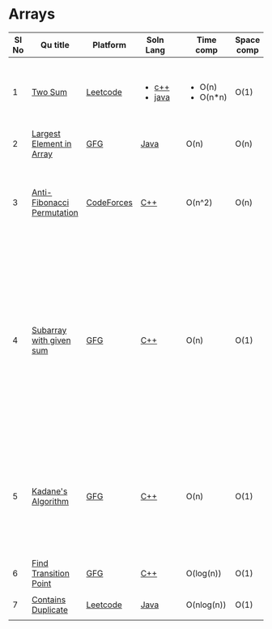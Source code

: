 # Arrays

| Sl No | Qu title | Platform                            | Soln Lang |   | Time comp | Space comp | difficulty |    | approach |
| --     | ---     |   ------                            | ---       |-- | ---       | ---        | ----       | -- | ---------|
| 1    | [Two Sum](https://leetcode.com/problems/two-sum)       | [Leetcode](https://github.com/C-a-thing/Code-Insight/blob/main/Leetcode/leetcodeQuestions.md) | <ul><li>[c++](https://github.com/Rikhldr0267/Code-Insight/blob/main/Leetcode/Arrays/C%2B%2B/two%20sum.cpp)</li><li>[java](https://github.com/Rikhldr0267/Code-Insight/blob/main/Leetcode/Arrays/java/two%20sum.java)</li> </ul>       |   | <ul><li>O(n)</li><li>O(n*n)</li> </ul>      | O(1)        | Easy       |    | <ul><li><ol><li>Hashing</li><li>map</li> </ol></li><li><ol><li>Brute Force</li> </ol></li> </ul>  |
| 2    | [Largest Element in Array](https://practice.geeksforgeeks.org/problems/largest-element-in-array4009/1/?category[]=Arrays&category[]=Arrays&difficulty[]=-1&difficulty[]=0&page=1&query=category[]Arraysdifficulty[]-1difficulty[]0page1category[]Arrays#)     | [GFG ](/GFG/GFGQuestions.md) | [Java](https://github.com/Rikhldr0267/Code-Insight/blob/main/GFG/Array/Java/Largest%20Element%20in%20Array.java)       |   | O(n)       | O(n)        | Basic       |    | |
| 3    |[Anti-Fibonacci Permutation](https://codeforces.com/contest/1644/problem/B)| [CodeForces](/CodeForces/codeforcesQuestions.md)|[C++](https://github.com/C-a-thing/Code-Insight/blob/main/CodeForces/Arrays/C%2B%2B/Anti-Fibonacci%20Permutation.cpp)||O(n^2)|O(n)|Medium||<li>Sort the array in **descending order**</li><li>keep swapping the two consecutive elements of array from the last index and print the array</li><li>Decrement the value of index in each iteration</li> |
| 4    | [Subarray with given sum](https://practice.geeksforgeeks.org/problems/subarray-with-given-sum-1587115621/1/?page=1&status[]=solved&category[]=Arrays&sortBy=submissions)     | [GFG ](/GFG/GFGQuestions.md) | [C++](https://github.com/C-a-thing/Code-Insight/blob/main/GFG/Array/C%2B%2B/Subarray%20with%20given%20sum.cpp)       |   | O(n)       | O(1)        | Easy       |    |<ol><li>keep adding numbers untill we get the number or any bigger number</li> <li>if any greater number found , keep substructing lowest indexes one by one untill sum<=desired num</li><li>If sum<desired num then add elements in subarray by again traversing the given array from next index of which we stopped for point-2</li></ol> |
| 5   | [Kadane's Algorithm](https://practice.geeksforgeeks.org/problems/kadanes-algorithm-1587115620/1/?page=1&status[]=solved&category[]=Arrays&sortBy=submissions)     | [GFG ](/GFG/GFGQuestions.md) | [C++](https://github.com/C-a-thing/Code-Insight/blob/main/GFG/Array/C%2B%2B/Kadane's%20Algorithm.cpp)       |   | O(n)       | O(1)        | Medium       |    |<ol><li>Traverse the array and add elements in current_sum </li> <li>if current_sum>max_sum then assign current_sum in max_sum </li><li>If cueent_sum<0 then make currrent_sum = 0 </li></ol> |
| 6    | [Find Transition Point](https://practice.geeksforgeeks.org/problems/find-transition-point-1587115620/1/?page=1&difficulty[]=0&status[]=unsolved&category[]=Arrays&sortBy=submissions)     | [GFG ](/GFG/GFGQuestions.md) | [C++](https://github.com/C-a-thing/Code-Insight/blob/main/GFG/Array/C%2B%2B/Find%20Transition%20Point.cpp)       |   | O(log(n))       | O(1)        | Easy       |    |<ol><li>Apply binary search</li> </ol> |
| 7 | [Contains Duplicate](https://leetcode.com/problems/contains-duplicate/)      | [Leetcode](https://github.com/C-a-thing/Code-Insight/blob/main/Leetcode/Arrays/Arrays_README.md) | [Java](https://github.com/C-a-thing/Code-Insight/blob/main/Leetcode/Arrays/java/Contains%20Duplicate.java)  |   | O(nlog(n))      | O(1)        | Easy       |    | <ol type = “i”> <li> Sorting </li> </ol> |
